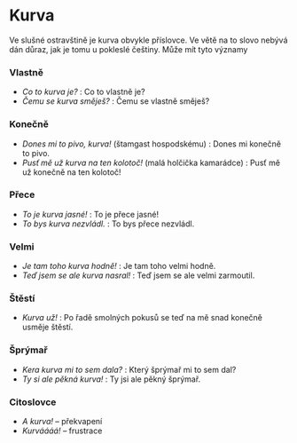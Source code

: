 # Kurva
Ve slušné ostravštině je kurva obvykle příslovce. Ve větě na to slovo nebývá dán důraz, jak je tomu u pokleslé češtiny. Může mít tyto významy

### Vlastně

- *Co to kurva je?* : Co to vlastně je?
- *Čemu se kurva směješ?* : Čemu se vlastně směješ?

### Konečně
- *Dones mi to pivo, kurva!* (štamgast hospodskému) : Dones mi konečně to pivo.
- *Pusť mě už kurva na ten kolotoč!* (malá holčička kamarádce) : Pusť mě už konečně na ten kolotoč!

### Přece
- *To je kurva jasné!* : To je přece jasné!
- *To bys kurva nezvládl.* : To bys přece nezvládl.

### Velmi
- *Je tam toho kurva hodně!* : Je tam toho velmi hodně.
- *Teď jsem se ale kurva nasral!* : Teď jsem se ale velmi zarmoutil.

### Štěstí
- *Kurva už!* : Po řadě smolných pokusů se teď na mě snad konečně usměje štěstí.

### Šprýmař
- *Kera kurva mi to sem dala?* : Který šprýmař mi to sem dal?
- *Ty si ale pěkná kurva!* : Ty jsi ale pěkný šprýmař.

### Citoslovce
- *A kurva!* – překvapení
- *Kurváááá!* – frustrace
